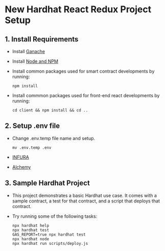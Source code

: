 # New Hardhat React Redux Project Setup

## 1. Install Requirements

- Install [Ganache](https://trufflesuite.com/ganache/)
- Install [Node and NPM](https://docs.npmjs.com/downloading-and-installing-node-js-and-npm)

- Install common packages used for smart contract developments by running:
  ```shell
  npm install
  ```
- Install commmon packages used for front-end react
  developments by running:
  ```shell
  cd client && npm install && cd ..
  ```

## 2. Setup .env file

- Change .env.temp file name and setup.

  ```shell
  mv .env.temp .env
  ```

- [INFURA](https://infura.io/)
- [Alchemy](https://www.alchemy.com/)

## 3. Sample Hardhat Project

- This project demonstrates a basic Hardhat use case. It comes with a sample contract, a test for that contract, and a script that deploys that contract.

- Try running some of the following tasks:

  ```shell
  npx hardhat help
  npx hardhat test
  GAS_REPORT=true npx hardhat test
  npx hardhat node
  npx hardhat run scripts/deploy.js
  ```
